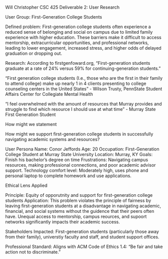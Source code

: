 Will Christopher
CSC 425 Deliverable 2: User Research



User Group: First-Generation College Students

Defined problem: 
First-generation college students often experience a reduced sense of belonging and social on campus due to limited family experience with higher education. These barriers make it difficult to access mentorship, extracurricular opportunities, and professional networks, leading to lower engagement, increased stress, and higher odds of delayed graduation or dropping out. 

Research:
According to firstgenfoward.org, “First-generation students graduate at a rate of 24% versus 59% for continuing-generation students.”

“First generation college students (I.e., those who are the first in their family to attend college) make up nearly 1 in 4 clients presenting to college counseling centers in the United States” - Wilson Trusty, PennState Student Affairs Center for Collegiate Mental Health

“I feel overwhelmed with the amount of resources that Murray provides and struggle to find which resource I should use at what time” - Murray State First Generation Student




How might we statement

How might we support first-generation college students in successfully navigating academic systems and resources?


User Persona
Name: Conor Jeffords
Age: 20
Occupation: First-Generation College Student at Murray State University
Location: Murray, KY
Goals: Finish his bachelor’s degree on time
Frustrations: Navigating campus resources, making professional connections, and poor academic advisor support.
Technology comfort level: Moderately high, uses phone and personal laptop to complete homework and use applications.


Ethical Lens Applied

Principle: 
Equity of opporutnity and support for first-generation college students
Application: This problem violates the principle of fairness by leaving first-generation students at a disadvantage in navigating academic, financial, and social systems without the guidence that their peers often have. Unequal access to mentorship, campus reources, and supoort networks significantly impacts their academic success.

Stakeholders Impacted: 
First-generation students (particularly those away from their family), universtiy faculty and staff, and student support offices.

Professional Standard:
Aligns with ACM Code of Ethics 1.4: “Be fair and take action not to discriminate.”
